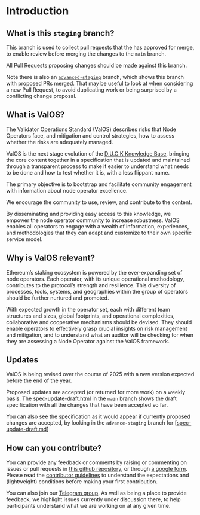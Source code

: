# Introduction

## What is this `staging` branch?

This branch is used to collect pull requests that the has approved for merge, to enable review before merging the changes to the `main` branch.

All Pull Requests proposing changes should be made against this branch.

Note there is also an [`advanced-staging`](https://github.com/lidofinance/valos/tree/advance-staging) branch, which shows this branch with proposed PRs merged. That may be useful to look at when considering a new Pull Request,
to avoid duplicating work or being surprised by a conflicting change proposal.

## What is ValOS?

The Validator Operations Standard (ValOS) describes risks that Node Operators face, and mitigation and control strategies, how to assess whether the risks are adequately managed.

ValOS is the next stage evolution of the [D.U.C.K Knowledge Base](https://duck-initiative.gitbook.io/d.u.c.k.-knowledge-base),
bringing the core content together in a specification that is updated and maintained through a transparent process
to make it easier to understand what needs to be done and how to test whether it is, with a less flippant name.

The primary objective is to bootstrap and facilitate community engagement with information about node operator excellence.

We encourage the community to use, review, and contribute to the content.

By disseminating and providing easy access to this knowledge, we empower the node operator community to increase robustness.
ValOS enables all operators to engage with a wealth of information, experiences, and methodologies
that they can adapt and customize to their own specific service model.

## Why is ValOS relevant?

Ethereum’s staking ecosystem is powered by the ever-expanding set of node operators. Each operator, with its unique operational methodology, contributes to the protocol’s strength and resilience. This diversity of processes, tools, systems, and geographies within the group of operators should be further nurtured and promoted.

With expected growth in the operator set, each with different team structures and sizes, global footprints, and operational complexities, collaborative and cooperative mechanisms should be devised. They should enable operators to effectively grasp crucial insights on risk management and mitigation,
and to understand what an auditor will be checking for when they are assessing a Node Operator against the ValOS framework.

## Updates

ValOS is being revised over the course of 2025 with a new version expected before the end of the year.

Proposed updates are accepted (or returned for more work) on a weekly basis. The [spec-update-draft.html](./spec-update-draft.html) in the `main` branch shows the draft specification with all the changes that have been accepted so far.

You can also see the specification as it would appear if currently proposed changes are accepted, by looking in the `advance-staging` branch for [[spec-update-draft.md](https://github.com/lidofinance/valos/blob/advance-staging/spec-update-draft.md)]

## How can you contribute?

You can provide any feedback or comments by raising or commenting on issues or pull requests in
[this github repository](https://github.com/lidofinance/valos/), or through [a google form](https://forms.gle/RaUWtoKdNWivJb5R8).
Please read the [contributor guidelines](CONTRIBUTING.md) to understand the expectations and (lightweight) conditions before making your first contribution.

You can also join our [Telegram group](https://t.me/+ys5MxWs16T1jOWVi).
As well as being a place to provide feedback, we highlight issues currently under discussion there,
to help participants understand what we are working on at any given time.
